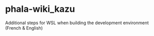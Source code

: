 # phala-wiki_kazu
Additional steps for WSL when building the development environment (French &amp; English)

